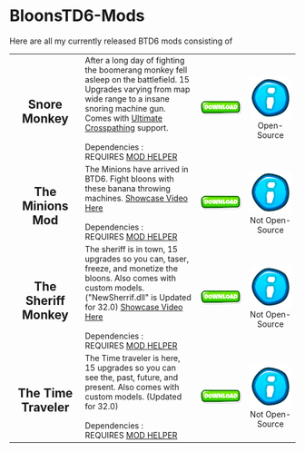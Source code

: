 # BloonsTD6-Mods

Here are all my currently released BTD6 mods consisting of

<table style="table-layout:fixed">
    <tr>
        <td width="25%" align="center">
            <h2>Snore Monkey</h2>
        </td>
        <td>
           After a long day of fighting the boomerang monkey fell asleep on the battlefield. 15 Upgrades varying from map wide range to a insane snoring machine gun. Comes with <a href="https://github.com/doombubbles/ultimate-crosspathing/blob/main/UltimateCrosspathing.dll">Ultimate Crosspathing</a> support. <br> <br> Dependencies : <br> REQUIRES <a href="https://github.com/gurrenm3/BTD-Mod-Helper/releases/latest">MOD HELPER</a>
        </td>
        <td width="17.5%">
            <a href="https://github.com/Commander-Cat101/BloonsTD6-Mods/raw/main/SnoreMonkey/SnoreMonkey.dll"><img alt="Download" src="https://github.com/Commander-Cat101/BloonsTD6-Mods/blob/main/download.png?raw=true"></a>
        </td>
        <td width="17.5%" align="center">
            <a href="https://github.com/Commander-Cat101/BloonsTD6-Mods/tree/main/SnoreMonkey"><img alt="Download" src="https://github.com/Commander-Cat101/BloonsTD6-Mods/blob/main/info.png?raw=true"></a> <br> Open-Source
        </td>
    </td>
    <tr>
        <td width="25%" align="center">
            <h2>The Minions Mod</h2>
        </td>
        <td>
           The Minions have arrived in BTD6. Fight bloons with these banana throwing machines. <a href="https://www.youtube.com/watch?v=DuS_dgN4mKw&t=7s">Showcase Video Here</a> <br> <br> Dependencies : <br> REQUIRES <a href="https://github.com/gurrenm3/BTD-Mod-Helper/releases/latest">MOD HELPER</a>
        </td>
        <td width="17.5%">
            <a href="https://github.com/Commander-Cat101/BloonsTD6-Mods/raw/main/MinionMods/MinionsMod.dll"><img alt="Download" src="https://github.com/Commander-Cat101/BloonsTD6-Mods/blob/main/download.png?raw=true"></a>
        </td>
        <td width="17.5%" align="center">
            <a href="https://github.com/Commander-Cat101/BloonsTD6-Mods/tree/main/MinionMods"><img alt="Download" src="https://github.com/Commander-Cat101/BloonsTD6-Mods/blob/main/info.png?raw=true"></a> <br> Not Open-Source
        </td>
    </td>
    <tr>
        <td width="25%" align="center">
            <h2>The Sheriff Monkey</h2>
        </td>
        <td>
           The sheriff is in town, 15 upgrades so you can, taser, freeze, and monetize the bloons. Also comes with custom models. ("NewSherrif.dll" is Updated for 32.0) <a href="https://www.youtube.com/watch?v=fWdYoNrdTG4&t=48s&ab_channel=Tewtiy">Showcase Video Here</a> <br> <br> Dependencies : <br> REQUIRES <a href="https://github.com/gurrenm3/BTD-Mod-Helper/releases/latest">MOD HELPER</a> 
        </td>
        <td width="17.5%">
            <a href="https://github.com/Commander-Cat101/BloonsTD6-Mods/raw/main/SherrifMonkey/Sherrif.dll"><img alt="Download" src="https://github.com/Commander-Cat101/BloonsTD6-Mods/blob/main/download.png?raw=true"></a>
        </td>
        <td width="17.5%" align="center">
            <a href="https://github.com/Commander-Cat101/BloonsTD6-Mods/tree/main/SherrifMonkey"><img alt="Download" src="https://github.com/Commander-Cat101/BloonsTD6-Mods/blob/main/info.png?raw=true"></a> <br> Not Open-Source
        </td>
    </td>
    <tr>
        <td width="25%" align="center">
            <h2>The Time Traveler</h2>
        </td>
        <td>
           The Time traveler is here, 15 upgrades so you can see the, past, future, and present. Also comes with custom models. (Updated for 32.0) <br> <br> Dependencies : <br> REQUIRES <a href="https://github.com/gurrenm3/BTD-Mod-Helper/releases/latest">MOD HELPER</a>
        </td>
        <td width="17.5%">
            <a href="https://github.com/Commander-Cat101/BloonsTD6-Mods/raw/main/TheTimeTraveler/TimeTraveler.dll"><img alt="Download" src="https://github.com/Commander-Cat101/BloonsTD6-Mods/blob/main/download.png?raw=true"></a>
        </td>
        <td width="17.5%" align="center">
            <a href="https://github.com/Commander-Cat101/BloonsTD6-Mods/tree/main/TheTimeTraveler"><img alt="Download" src="https://github.com/Commander-Cat101/BloonsTD6-Mods/blob/main/info.png?raw=true"></a> <br> Not Open-Source
        </td>
    </td>
